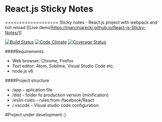 # React.js Sticky Notes
===================
Sticky notes - React.js project with webpack and hot reload
[[Live demo|https://marcinjarecki.github.io/React-js-Sticky-Notes/]]

[![Build Status](https://travis-ci.org/MarcinJarecki/React-js-Sticky-Notes.svg?branch=master)](https://travis-ci.org/MarcinJarecki/React-js-Sticky-Notes.svg?branch=master) 
[![Code Climate](https://codeclimate.com/github/MarcinJarecki/React-js-Sticky-Notes/badges/gpa.svg)](https://codeclimate.com/github/MarcinJarecki/React-js-Sticky-Notes)
[![Coverage Status](https://coveralls.io/repos/github/MarcinJarecki/React-js-Sticky-Notes/badge.svg?branch=master)](https://coveralls.io/github/MarcinJarecki/React-js-Sticky-Notes?branch=master)



####Requirements:
- Web browser: Chrome, Firefox 
- Text editor: Atom, Sublime, Visual Studio Code etc.
- node.js v6

####Project structure
- /app - aplication file
- /dist - folder fo production version (minification)
- /eslin-rules - rules from /facebook/React
- /.vscode - Visual studio code configuration

#Project under development :)


